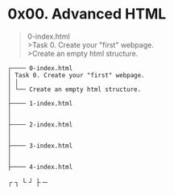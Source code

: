 # 0x00. Advanced HTML #
> 0-index.html\
	>Task 0. Create your "first" webpage.\
	>Create an empty html structure.
```
┌──── 0-index.html
│ Task 0. Create your "first" webpage.
│ │
│ └── Create an empty html structure.
│
├──── 1-index.html
│
│
├──── 2-index.html
│
│
├──── 3-index.html
│
│
├──── 4-index.html
```
┌ ┐ └ ┘ ├ ─
